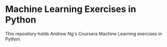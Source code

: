 # Machine Learning Exercises in Python
This repository holds Andrew Ng's Coursera Machine Learning exercises in Python.
